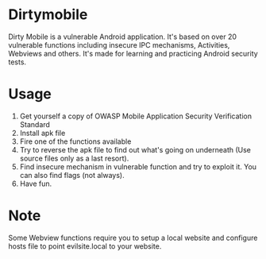 # Dirtymobile
Dirty Mobile is a vulnerable Android application. It's based on over 20 vulnerable functions including insecure IPC mechanisms, Activities, Webviews and others.
It's made for learning and practicing Android security tests.

# Usage 
1. Get yourself a copy of OWASP Mobile Application Security Verification Standard
2. Install apk file
3. Fire one of the functions available
4. Try to reverse the apk file to find out what's going on underneath (Use source files only as a last resort).
5. Find insecure mechanism in vulnerable function and try to exploit it. You can also find flags (not always).
6. Have fun.

# Note
Some Webview functions require you to setup a local website and configure hosts file to point evilsite.local to your website.
